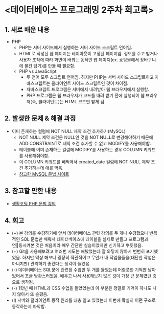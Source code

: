 <데이터베이스 프로그래밍 2주차 회고록>
=============================

## 1. 새로 배운 내용
* PHP
  * PHP는 서버 사이드에서 실행하는 서버 사이드 스크립트 언어임.
  * HTML로 작성된 웹 페이지는 레이아웃이 고정된 페이지임. 정보를 주고 받거나 사용자 조작에 따라 화면이 바뀌는 동적인 웹 페이지(ex. 쇼핑몰에서 장바구니에 물건 담기)를 만들 때 필요함.
  * PHP vs JavaScript
    * 두 언어 모두 스크립트 언어임. 하지만 PHP는 서버 사이드 스크립트이고 자바스크립트는 클라이언트 사이드 스크립트인 것이 차이점.
    * 자바스크립트 프로그램은 서버에서 내려받아 웹 브라우저에서 실행함.
    * PHP 프로그램은 웹 브라우저가 코드를 내려 받기 전에 실행되어 웹 브라우저(즉, 클라이언트)는 HTML 코드만 받게 됨. 

## 2. 발생한 문제 & 해결 과정
* 이미 존재하는 컬럼에 NOT NULL 제약 조건 추가하기(MySQL)
  * NOT NULL 제약 조건은 NULL인 것을 NOT NULL로 변경해야하기 때문에 ADD CONSTRAINT로 제약 조건 추가할 수 없고 MODIFY를 사용해야함.
  * 테이블에 이미 존재하는 컬럼에 MODIFY를 사용하는 경우 COLUMN 키워드를 사용해줘야함.
  * 이 COLUMN 키워드를 빼먹어서 created_date 컬럼에 NOT NULL 제약 조건 추가하는데 애를 먹음.
  * [참고한 MySQL 문법 사이트](http://tcpschool.com/mysql/mysql_constraint_primaryKey)

## 3. 참고할 만한 내용
* [생활코딩 PHP 문법 강의](https://opentutorials.org/course/478)

## 4. 회고
* (+) 본 강의를 수강하기에 앞서 데이터베이스 관련 강의를 두 개나 수강했으나 반복적인 SQL 문법만 배워서 데이터베이스에 테이블을 실제로 만들고 프로그램과 연동시켜본 것은 처음이라 매우 간단한 실습이었지만 신기하고 뿌듯했음.
* (+) Git을 사용해보려고 여러번 시도는 해봤었는데 잘 와닿지 않아서 번번히 포기했었음. 하지만 막상 해보니 굉장히 직관적이고 무언가 내 작업물들을(대단한 작업은 아니지만) 관리하기 좋겠다는 생각이 들었음.
* (-) 데이터베이스 SQL문에 관련된 수업만 두 개를 들었는데 어렴풋한 기억만 남아 있어서 조금 당황스러웠음. 배우고 나서 사용해보지 않은 것이 가장 큰 문제였던 것으로 생각됨.
* (-) 1학년 때 HTML과 CSS 수업을 들었었는데 이 부분은 정말로 기억이 하나도 나지 않아서 또 슬펐음.
* (!) 서버와 클라이언트 동작 원리를 대충 알고 있었는데 이번에 확실히 어떤 구조로 동작하는지 파악함.
